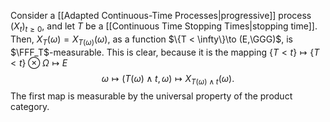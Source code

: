 Consider a [[Adapted Continuous-Time Processes|progressive]] process $(X_t)_{t\geq 0}$, and let $T$ be a [[Continuous Time Stopping Times|stopping time]]. Then, $X_T(\omega) = X_{T(\omega)}(\omega)$, as a function $\{T < \infty\}\to (E,\GGG)$, is $\FFF_T$-measurable. This is clear, because it is the mapping $\{T < t\}\mapsto \{T < t\}\otimes \Omega\mapsto E$$$\omega\mapsto (T(\omega)\land t,\omega)\mapsto X_{T(\omega)\land t}(\omega).$$The first map is measurable by the universal property of the product category.
